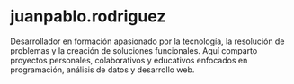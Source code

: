 # juanpablo.rodriguez
 Desarrollador en formación apasionado por la tecnología, la resolución de problemas y la creación de soluciones funcionales. Aquí comparto proyectos personales, colaborativos y educativos enfocados en programación, análisis de datos y desarrollo web.
